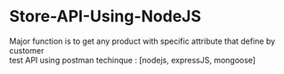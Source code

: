 # Store-API-Using-NodeJS
Major function is to get any product with specific attribute that define by customer  
test API using postman
techinque : [nodejs, expressJS, mongoose]
